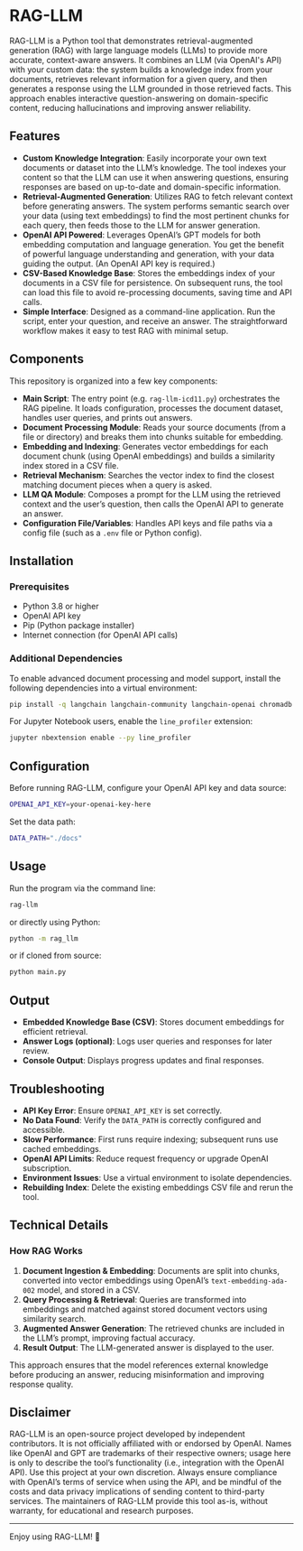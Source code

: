 # RAG-LLM

RAG-LLM is a Python tool that demonstrates retrieval-augmented generation (RAG) with large language models (LLMs) to provide more accurate, context-aware answers. It combines an LLM (via OpenAI's API) with your custom data: the system builds a knowledge index from your documents, retrieves relevant information for a given query, and then generates a response using the LLM grounded in those retrieved facts. This approach enables interactive question-answering on domain-specific content, reducing hallucinations and improving answer reliability.

## Features

- **Custom Knowledge Integration**: Easily incorporate your own text documents or dataset into the LLM’s knowledge. The tool indexes your content so that the LLM can use it when answering questions, ensuring responses are based on up-to-date and domain-specific information.
- **Retrieval-Augmented Generation**: Utilizes RAG to fetch relevant context before generating answers. The system performs semantic search over your data (using text embeddings) to find the most pertinent chunks for each query, then feeds those to the LLM for answer generation.
- **OpenAI API Powered**: Leverages OpenAI’s GPT models for both embedding computation and language generation. You get the benefit of powerful language understanding and generation, with your data guiding the output. (An OpenAI API key is required.)
- **CSV-Based Knowledge Base**: Stores the embeddings index of your documents in a CSV file for persistence. On subsequent runs, the tool can load this file to avoid re-processing documents, saving time and API calls.
- **Simple Interface**: Designed as a command-line application. Run the script, enter your question, and receive an answer. The straightforward workflow makes it easy to test RAG with minimal setup.

## Components

This repository is organized into a few key components:

- **Main Script**: The entry point (e.g. `rag-llm-icd11.py`) orchestrates the RAG pipeline. It loads configuration, processes the document dataset, handles user queries, and prints out answers.
- **Document Processing Module**: Reads your source documents (from a file or directory) and breaks them into chunks suitable for embedding.
- **Embedding and Indexing**: Generates vector embeddings for each document chunk (using OpenAI embeddings) and builds a similarity index stored in a CSV file.
- **Retrieval Mechanism**: Searches the vector index to find the closest matching document pieces when a query is asked.
- **LLM QA Module**: Composes a prompt for the LLM using the retrieved context and the user’s question, then calls the OpenAI API to generate an answer.
- **Configuration File/Variables**: Handles API keys and file paths via a config file (such as a `.env` file or Python config).

## Installation

### Prerequisites

- Python 3.8 or higher
- OpenAI API key 
- Pip (Python package installer)
- Internet connection (for OpenAI API calls)

### Additional Dependencies

To enable advanced document processing and model support, install the following dependencies into a virtual environment:

```bash
pip install -q langchain langchain-community langchain-openai chromadb pypdf pdfplumber transformers torch sentencepiece accelerate line_profiler
```

For Jupyter Notebook users, enable the `line_profiler` extension:

```bash
jupyter nbextension enable --py line_profiler
```

## Configuration

Before running RAG-LLM, configure your OpenAI API key and data source:

```bash
OPENAI_API_KEY=your-openai-key-here
```

Set the data path:

```bash
DATA_PATH="./docs"
```

## Usage

Run the program via the command line:

```bash
rag-llm
```

or directly using Python:

```bash
python -m rag_llm
```

or if cloned from source:

```bash
python main.py
```

## Output

- **Embedded Knowledge Base (CSV)**: Stores document embeddings for efficient retrieval.
- **Answer Logs (optional)**: Logs user queries and responses for later review.
- **Console Output**: Displays progress updates and final responses.

## Troubleshooting

- **API Key Error**: Ensure `OPENAI_API_KEY` is set correctly.
- **No Data Found**: Verify the `DATA_PATH` is correctly configured and accessible.
- **Slow Performance**: First runs require indexing; subsequent runs use cached embeddings.
- **OpenAI API Limits**: Reduce request frequency or upgrade OpenAI subscription.
- **Environment Issues**: Use a virtual environment to isolate dependencies.
- **Rebuilding Index**: Delete the existing embeddings CSV file and rerun the tool.

## Technical Details

### How RAG Works

1. **Document Ingestion & Embedding**: Documents are split into chunks, converted into vector embeddings using OpenAI’s `text-embedding-ada-002` model, and stored in a CSV.
2. **Query Processing & Retrieval**: Queries are transformed into embeddings and matched against stored document vectors using similarity search.
3. **Augmented Answer Generation**: The retrieved chunks are included in the LLM’s prompt, improving factual accuracy.
4. **Result Output**: The LLM-generated answer is displayed to the user.

This approach ensures that the model references external knowledge before producing an answer, reducing misinformation and improving response quality.

## Disclaimer

RAG-LLM is an open-source project developed by independent contributors. It is not officially affiliated with or endorsed by OpenAI. Names like OpenAI and GPT are trademarks of their respective owners; usage here is only to describe the tool’s functionality (i.e., integration with the OpenAI API). Use this project at your own discretion. Always ensure compliance with OpenAI’s terms of service when using the API, and be mindful of the costs and data privacy implications of sending content to third-party services. The maintainers of RAG-LLM provide this tool as-is, without warranty, for educational and research purposes.

---

Enjoy using RAG-LLM! 🚀

